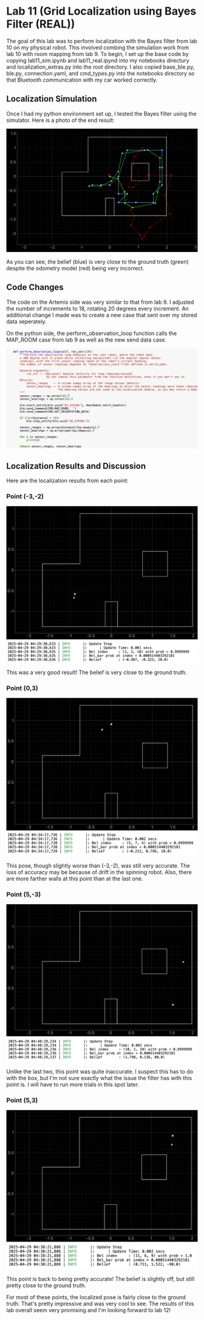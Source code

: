 # Lab 11 (Grid Localization using Bayes Filter (REAL))

The goal of this lab was to perform localization with the Bayes filter from lab 10 on my physical robot. This involved combing the simulation work from lab 10 with room mapping from lab 9. To begin, I set up the base code by copying lab11_sim.ipynb and lab11_real.ipynd into my notebooks directury and localization_extras.py into the root directory. I also copied base_ble.py, ble.py, connection.yaml, and cmd_types.py into the notebooks directory so that Bluetooth communication with my car worked correctly. 

## Localization Simulation

Once I had my python environment set up, I tested the Bayes filter using the simulator. Here is a photo of the end result: 

![sim](files/lab11_sim.png)

As you can see, the belief (blue) is very close to the ground truth (green) despite the odometry model (red) being very incorrect.

## Code Changes

The code on the Artemis side was very similar to that from lab 9. I adjusted the number of increments to 18, rotating 20 degrees every increment. An additional change I made was to create a new case that sent over my stored data seperately. 

On the python side, the perform_observation_loop function calls the MAP_ROOM case from lab 9 as well as the new send data case. 

![code](files/lab11_observation_loop_code.png)

## Localization Results and Discussion

Here are the localization results from each point: 

### Point (-3,-2)
![point1](files/lab11_-3_-2.png)
![point1](files/lab11_-3_-2_stats.png)

This was a very good result! The belief is very close to the ground truth. 

### Point (0,3)
![point2](files/lab11_0_3.png)
![point2](files/lab11_0_3_stats.png)

This pose, though slightly worse than (-3,-2), was still very accurate. The loss of accuracy may be because of drift in the spinning robot. Also, there are more farther walls at this point than at the last one. 

### Point (5,-3)
![point3](files/lab11_5_-3.png)
![point3](files/lab11_5_-3_stats.png)

Unlike the last two, this point was quite inaccurate. I suspect this has to do with the box, but I'm not sure exactly what the issue the filter has with this point is. I will have to run more trials in this spot later. 

### Point (5,3)
![point4](files/lab11_5_3.png)
![point4](files/lab11_5_3_stats.png)

This point is back to being pretty accurate! The belief is slightly off, but still pretty close to the ground truth. 

For most of these points, the localized pose is fairly close to the ground truth. That's pretty impressive and was very cool to see. The results of this lab overall seem very promising and I'm looking forward to lab 12!